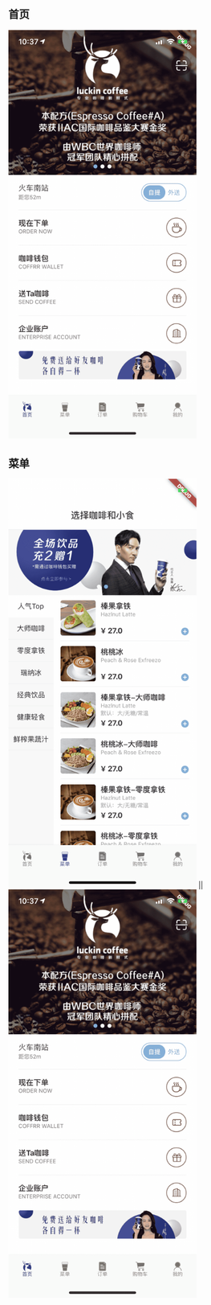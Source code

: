 ## 首页

<img src="./readme/images/home1.PNG" width="375"/> 

## 菜单

<img src="./readme/images/menu1.PNG" width="375"/> || <img src="./readme/images/menu2.PNG" width="375"/>